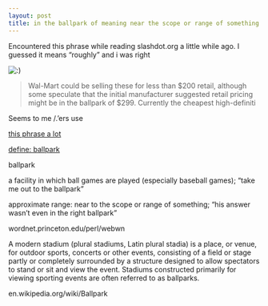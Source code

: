 ```yaml
---
layout: post
title: in the ballpark of meaning near the scope or range of something
---
```


Encountered this phrase while reading slashdot.org a little while ago. I guessed it means “roughly” and i was right 

![:)](http://www.rijiben.org/smilies/icon_smile.gif)

>Wal-Mart could be selling these for less than $200 retail, although some speculate that the initial manufacturer suggested retail pricing might be in the ballpark of $299. Currently the cheapest high-definiti

Seems to me /.’ers use 

[this phrase a lot](http://www.google.com/search?q=in+the+ballpark+of%22+site%3Aslashdot.org)

[define: ballpark](http://www.google.com/search?hl=en&q=define%3Aballpark&btnG=Google+Search)

ballpark

a facility in which ball games are played (especially baseball games); “take me out to the ballpark”

approximate range: near to the scope or range of something; “his answer wasn’t even in the right ballpark”

wordnet.princeton.edu/perl/webwn

A modern stadium (plural stadiums, Latin plural stadia) is a place, or venue, for outdoor sports, concerts or other events, consisting of a field or stage partly or completely surrounded by a structure designed to allow spectators to stand or sit and view the event. Stadiums constructed primarily for viewing sporting events are often referred to as ballparks.

en.wikipedia.org/wiki/Ballpark
